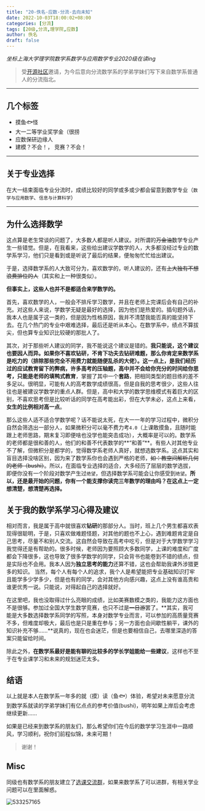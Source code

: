 ```yaml
---
title: "20-佚名-应数-分流-去向未知"
date: 2022-10-03T18:00:02+08:00
categories: [分流]
tags: [20级,分流,理学院,应数]
author: 佚名
draft: false
---
```



_坐标上海大学理学院数学系数学与应用数学专业2020级在读ing_
> 受[开源社区](https://github.com/shuosc)邀请，为今后意向分流数学系的学弟学妹们写下来自数学系普通人的分流指北。

---

## 几个标签

-  摸鱼🐟怪
-  大一二等学业奖学金（很捞
- 应数保研边缘人
- 建模？不会！， 竞赛？不会！

---

## 关于专业选择

在大一结束面临专业分流时，成绩比较好的同学或多或少都会留意到数学专业（`数学与应用数学`、`信息与计算科学`）

---

## 为什么选择数学

这点算是老生常谈的问题了，大多数人都是听人建议。对所谓的~~万金油~~数学专业产生一些错觉。但是，在我看来，这些给出建议学数学的人，大多都没经过专业的数学系学习，他们只是看到或是听说了最后的结果，便匆匆忙忙给出建议。

于是，选择数学系的人大致可分为，喜欢数学的，听人建议的，还有~~上大独有不想浪费排位的人~~（其实和上一种很类似）。

**但事实上，这些人也并不是都适合来学数学的。**

首先，喜欢数学的人，一般会不排斥学习数学，并且在老师上完课后会有自己的补充。对这些人来说，学数学无疑是最好的选择，因为他们是热爱的。插句题外话，我本人也是属于这一类的，但是因为性格原因，我并不清楚我能否真的能坚持下去。在几个热门的专业中艰难选择，最后还是听从本心。在数学系中，绩点不算拔尖，但也算专业知识比较硬的那批人了。

其次，对于那些听人建议的同学，我不能说这个建议是错的。**我只能说，这个建议也要因人而异。如果你不喜欢钻研，不肯下功夫去钻研难题，那么你肯定来数学系是吃力的（排除那些完全不用费力就能随便乱杀的大佬）。**这一点上，是我们经历过的应试教育留下的弊病，许多高考的压轴题，高中并不会给你充分的时间给你思考，只能是老师的**填鸭式教育**，掌握了其中一个**套路**，把相同类型的题目练的差不多足以。很明显，可能有人的高考数学成绩很高，但是自我的思考很少，这些人往往也是被建议学数学的重点人群。但是，高中和大学的数学思维模式有着巨大的区别，不喜欢思考但是比较听话的同学在高考能出彩，但在大学未必，这点上来看，**女生的比例相对高一点**。

那么这些人适不适合学数学呢？话不能说太死，在大一一年的学习过程中，微积分自然会筛选出一部分人，如果微积分可以毫不费力考`4.0`（上课敢摸鱼，且随时能跟上老师思路，期末复习即便啥也没学也能突击成功），大概率是可以的。数学系的老师都是很和善的人，他们的和善不代表数学的**“和善”**。有些人对其他专业不了解，但微积分是都学的，觉得数学系老师人真好，就想选数学系。这点其实和盲目选择没啥区别，因为来了数学系你也会遇到严格的老师，~~如：教空间解析几何的老师（bushi）~~。所以，在面临专业选择的适合，大多经历了层层的数学选拔，即便你没有一个阶段对数学产生过`绝望`，但选择数学系可能会让你感受到`绝望`。**所以，还是最开始的问题，你有一个能支撑你读完三年数学的理由吗？在这点上一定想清楚，想清楚再选择。**

## 关于我的数学系学习心得及建议

相对而言，我是属于高中就很喜欢**钻研**的那部分人。当时，班上几个男生都喜欢表现得很聪明，于是，只喜欢做难题怪题，对其他的题也不上心，遇到难题肯定是自己思考，尽量不和别人交流。这自然会导致在高考中吃亏，但是对于大学数学学习我觉得还是有帮助的。很多时候，老师因为要照顾大多数同学，上课的难度和广度都会下降很多，这也导致了很多学数学的同学，只会背书也能卷到不错的绩点，但是实际也不会用。我本人因为**独立思考的能力**还算不错，这也会帮助我课外涉猎更多的知识。
当然，每个人有每个人的追求，我个人是希望能把专业基础知识打牢且能学多少学多少，但是也有的同学，会对其他方向感兴趣，这点上没有谁高贵和谁更优秀一说。只能说，对得起自己的选择就好。

在这里吧，我也没取得过什么亮眼的成绩，比如美赛数模之类的，我能力这方面也不是很够。参加过全国大学生数学竞赛，也只不过是~~一日游~~罢了。**其实，我可能是大多数选择数学系同学的写照，本身对数学专业而言，可以参加的高质量竞赛不多，但难度却极大，最后也是只是重在参与；另一方面也会间歇性躺平，课外的知识补充不够……**说真的，现在也会迷茫，但是也要相信自己，去哪里深造的答案只能留给时间。

除此之外，**在数学系最好是能有聊的比较多的学长学姐能给一些建议**，这样也不至于在专业课学习和未来的规划迷茫太多。

## 结语

以上就是本人在数学系一年多的就（摸）读（鱼🐟）体验，希望对未来愿意分流到数学系就读的学弟学妹们有亿点点的参考价值(bushi)，明年如果上岸后会考虑继续更新......

如果是已经来到数学系的朋友们，那么希望你们在今后的数学学习生涯中一路顺风，学习顺利，祝你们前程似锦，未来可期！
>  谢谢！

## Misc

同级也有数学系的朋友建立了[选课交流群](https://jq.qq.com/?_wv=1027&k=qM1H1wAN)，如果来数学系了可以进群，有相关学业问题可以在里面解惑。

![533257165](https://user-images.githubusercontent.com/100942238/193566509-6f3ddd39-dac5-413e-8a02-7cd7d054f763.jpg)
